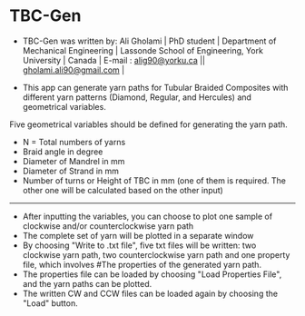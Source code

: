 # TBC-Gen

- TBC-Gen was written by: Ali Gholami                                           |
                          PhD student                                           |
                          Department of Mechanical Engineering                  |
                          Lassonde School of Engineering, York University       |
                          Canada                                                |
                          E-mail : alig90@yorku.ca || gholami.ali90@gmail.com   |


- This app can generate yarn paths for Tubular Braided Composites with different yarn patterns (Diamond, Regular, and Hercules) and geometrical variables.

Five geometrical variables should be defined for generating the yarn path.
-  N = Total numbers of yarns
-  Braid angle in degree
-  Diameter of Mandrel in mm
-  Diameter of Strand in mm
-  Number of turns or Height of TBC in mm (one of them is required. The other one will be calculated based on the other input)

-------------------------------------
- After inputting the variables, you can choose to plot one sample of clockwise and/or counterclockwise yarn path
- The complete set of yarn will be plotted in a separate window
- By choosing "Write to .txt file", five txt files will be written: two clockwise yarn path, two counterclockwise yarn path and one property file, which involves #The properties of the generated yarn path.
- The properties file can be loaded by choosing "Load Properties File", and the yarn paths can be plotted.
- The written CW and CCW files can be loaded again by choosing the "Load" button.
